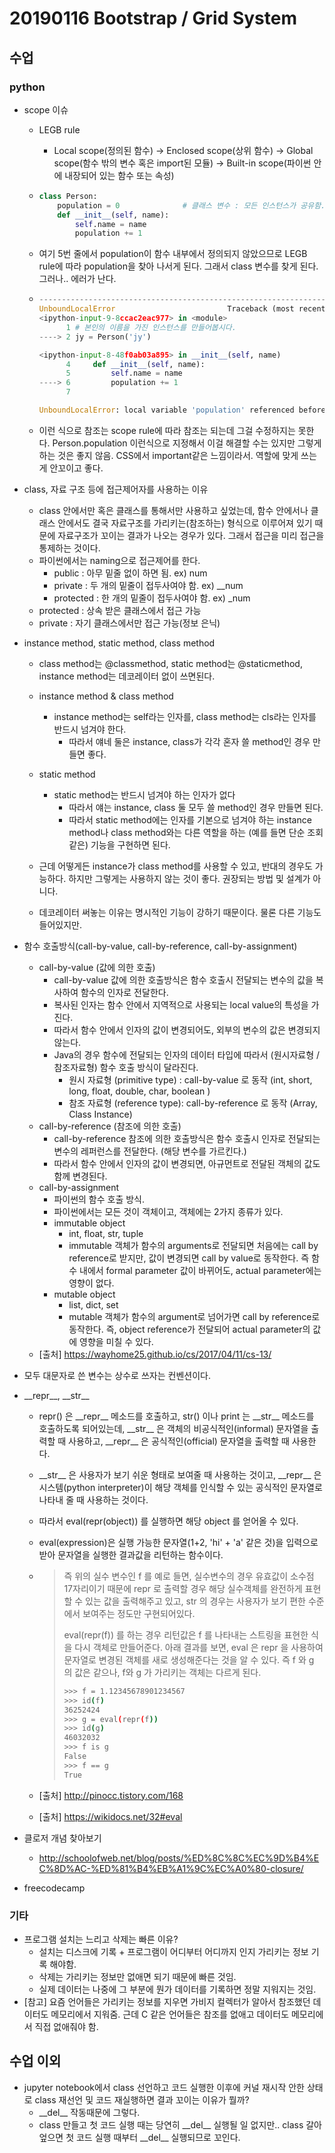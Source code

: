 # 20190116 Bootstrap / Grid System

## 수업

### python

- scope 이슈

  - LEGB rule

    - Local scope(정의된 함수) -> Enclosed scope(상위 함수) -> Global scope(함수 밖의 변수 혹은 import된 모듈) -> Built-in scope(파이썬 안에 내장되어 있는 함수 또는 속성)

  - ```python
    class Person:
        population = 0              # 클래스 변수 : 모든 인스턴스가 공유함.
        def __init__(self, name):   
            self.name = name
            population += 1
    
    ```

  - 여기 5번 줄에서 population이 함수 내부에서 정의되지 않았으므로 LEGB rule에 따라 population을 찾아 나서게 된다. 그래서 class 변수를 찾게 된다. 그러나.. 에러가 난다.

  - ```python
    ---------------------------------------------------------------------------
    UnboundLocalError                         Traceback (most recent call last)
    <ipython-input-9-8ccac2eac977> in <module>
          1 # 본인의 이름을 가진 인스턴스를 만들어봅시다.
    ----> 2 jy = Person('jy')
    
    <ipython-input-8-48f0ab03a895> in __init__(self, name)
          4     def __init__(self, name):
          5         self.name = name
    ----> 6         population += 1
          7 
    
    UnboundLocalError: local variable 'population' referenced before assignment
    ```

  - 이런 식으로 참조는 scope rule에 따라 참조는 되는데 그걸 수정하지는 못한다. Person.population 이런식으로 지정해서 이걸 해결할 수는 있지만 그렇게 하는 것은 좋지 않음. CSS에서 important같은 느낌이라서. 역할에 맞게 쓰는 게 안꼬이고 좋다.

- class, 자료 구조 등에 접근제어자를 사용하는 이유

  - class 안에서만 혹은 클래스를 통해서만 사용하고 싶었는데, 함수 안에서나 클래스 안에서도 결국 자료구조를 가리키는(참조하는) 형식으로 이루어져 있기 때문에 자료구조가 꼬이는 결과가 나오는 경우가 있다. 그래서 접근을 미리 접근을 통제하는 것이다.
  - 파이썬에서는 naming으로 접근제어를 한다.
    - public : 아무 밑줄 없이 하면 됨. ex) num
    - private : 두 개의 밑줄이 접두사여야 함. ex) __num
    - protected : 한 개의 밑줄이 접두사여야 함. ex) _num
  - protected : 상속 받은 클래스에서 접근 가능
  - private : 자기 클래스에서만 접근 가능(정보 은닉)

- instance method, static method, class method

  - class method는 @classmethod, static method는 @staticmethod, instance method는 데코레이터 없이 쓰면된다.
  - instance method & class method
    - instance method는 self라는 인자를, class method는 cls라는 인자를 반드시 넘겨야 한다.
      - 따라서 얘네 둘은 instance, class가 각각 혼자 쓸 method인 경우 만들면 좋다.
  - static method
    - static method는 반드시 넘겨야 하는 인자가 없다
      - 따라서 얘는 instance, class 둘 모두 쓸 method인 경우 만들면 된다.
      - 따라서 static method에는 인자를 기본으로 넘겨야 하는 instance method나 class method와는 다른 역할을 하는 (예를 들면 단순 조회 같은) 기능을 구현하면 된다.

  - 근데 어떻게든 instance가 class method를 사용할 수 있고, 반대의 경우도 가능하다. 하지만 그렇게는 사용하지 않는 것이 좋다. 권장되는 방법 및 설계가 아니다.
  - 데코레이터 써놓는 이유는 명시적인 기능이 강하기 때문이다. 물론 다른 기능도 들어있지만.

- 함수 호출방식(call-by-value, call-by-reference, call-by-assignment)

  - call-by-value (값에 의한 호출)
    - call-by-value 값에 의한 호출방식은 함수 호출시 전달되는 변수의 값을 복사하여 함수의 인자로 전달한다.
    - 복사된 인자는 함수 안에서 지역적으로 사용되는 local value의 특성을 가진다.
    - 따라서 함수 안에서 인자의 값이 변경되어도, 외부의 변수의 값은 변경되지 않는다.
    - Java의 경우 함수에 전달되는 인자의 데이터 타입에 따라서 (원시자료형 / 참조자료형) 함수 호출 방식이 달라진다.
      - 원시 자료형 (primitive type) : call-by-value 로 동작 (int, short, long, float, double, char, boolean )
      - 참조 자료형 (reference type): call-by-reference 로 동작 (Array, Class Instance)
  - call-by-reference (참조에 의한 호출)
    - call-by-reference 참조에 의한 호출방식은 함수 호출시 인자로 전달되는 변수의 레퍼런스를 전달한다. (해당 변수를 가르킨다.)
    - 따라서 함수 안에서 인자의 값이 변경되면, 아규먼트로 전달된 객체의 값도 함께 변경된다.
  - call-by-assignment
    - 파이썬의 함수 호출 방식.
    - 파이썬에서는 모든 것이 객체이고, 객체에는 2가지 종류가 있다.
    - immutable object
      - int, float, str, tuple
      - immutable 객체가 함수의 arguments로 전달되면 처음에는 call by reference로 받지만, 값이 변경되면 call by value로 동작한다. 
        즉 함수 내에서 formal parameter 값이 바뀌어도, actual parameter에는 영향이 없다.
    - mutable object
      - list, dict, set
      - mutable 객체가 함수의 argument로 넘어가면 call by reference로 동작한다. 즉, object reference가 전달되어 actual parameter의 값에 영향을 미칠 수 있다.
  - [출처] https://wayhome25.github.io/cs/2017/04/11/cs-13/

- 모두 대문자로 쓴 변수는 상수로 쓰자는 컨벤션이다.

- \_\_repr\_\_, \_\_str\_\_

  -   repr() 은 \_\_repr\_\_ 메소드를 호출하고, str() 이나 print 는 \_\_str\_\_ 메소드를 호출하도록 되어있는데, \_\_str\_\_ 은 객체의 비공식적인(informal) 문자열을 출력할 때 사용하고, \_\_repr\_\_ 은 공식적인(official) 문자열을 출력할 때 사용한다.

  - \_\_str\_\_ 은 사용자가 보기 쉬운 형태로 보여줄 때 사용하는 것이고, \_\_repr\_\_ 은 시스템(python interpreter)이 해당 객체를 인식할 수 있는 공식적인 문자열로 나타내 줄 때 사용하는 것이다.

  - 따라서 eval(repr(object)) 를 실행하면 해당 object 를 얻어올 수 있다.

  - eval(expression)은 실행 가능한 문자열(1+2, 'hi' + 'a' 같은 것)을 입력으로 받아 문자열을 실행한 결과값을 리턴하는 함수이다.

  - > 즉 위의 실수 변수인 f 를 예로 들면, 실수변수의 경우 유효값이 소수점 17자리이기 때문에 repr 로 출력할 경우 해당 실수객체를 완전하게 표현할 수 있는 값을 출력해주고 있고, str 의 경우는 사용자가 보기 편한 수준에서 보여주는 정도만 구현되어있다. 
    >
    > eval(repr(f)) 를 하는 경우 리턴값은 f 를 나타내는 스트링을 표현한 식을 다시 객체로 만들어준다. 아래 결과를 보면, eval 은 repr 을 사용하여 문자열로 변경된 객체를 새로 생성해준다는 것을 알 수 있다. 즉 f 와 g 의 값은 같으나, f와 g 가 가리키는 객체는 다르게 된다.
    >
    > ```bash
    > >>> f = 1.12345678901234567
    > >>> id(f)
    > 36252424
    > >>> g = eval(repr(f))
    > >>> id(g)
    > 46032032
    > >>> f is g
    > False
    > >>> f == g
    > True
    > ```

  - [출처] http://pinocc.tistory.com/168

  - [출처] https://wikidocs.net/32#eval

- 클로저 개념 찾아보기

  - http://schoolofweb.net/blog/posts/%ED%8C%8C%EC%9D%B4%EC%8D%AC-%ED%81%B4%EB%A1%9C%EC%A0%80-closure/

- freecodecamp



### 기타

- 프로그램 설치는 느리고 삭제는 빠른 이유?
  - 설치는 디스크에 기록 + 프로그램이 어디부터 어디까지 인지 가리키는 정보 기록 해야함.
  - 삭제는 가리키는 정보만 없애면 되기 때문에 빠른 것임.
  - 실제 데이터는 나중에 그 부분에 뭔가 데이터를 기록하면 정말 지워지는 것임.
- [참고] 요즘 언어들은 가리키는 정보를 지우면 가비지 컬렉터가 알아서 참조했던 데이터도 메모리에서 지워줌. 근데 C 같은 언어들은 참조를 없애고 데이터도 메모리에서 직접 없애줘야 함.





## 수업 이외

- jupyter notebook에서 class 선언하고 코드 실행한 이후에 커널 재시작 안한 상태로 class 재선언 및 코드 재실행하면 결과 꼬이는 이유가 뭘까?
  - \_\_del\_\_ 작동때문에 그렇다.
  - class 만들고 첫 코드 실행 때는 당연히 \_\_del\_\_ 실행될 일 없지만.. class 갈아 엎으면 첫 코드 실행 때부터 \_\_del\_\_ 실행되므로 꼬인다.